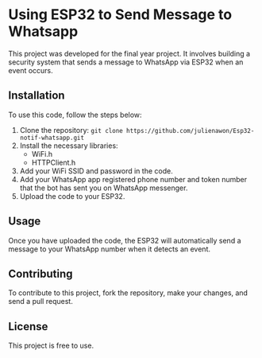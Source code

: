 
# Using ESP32 to Send Message to Whatsapp

This project was developed for the final year project. It involves building a security system that sends a message to WhatsApp via ESP32 when an event occurs.

## Installation

To use this code, follow the steps below:

1.  Clone the repository: `git clone https://github.com/julienawon/Esp32-notif-whatsapp.git`
2.  Install the necessary libraries:
    -   WiFi.h
    -   HTTPClient.h
3.  Add your WiFi SSID and password in the code.
4.  Add your WhatsApp app registered phone number and token number that the bot has sent you on WhatsApp messenger.
5.  Upload the code to your ESP32.

## Usage

Once you have uploaded the code, the ESP32 will automatically send a message to your WhatsApp number when it detects an event.

## Contributing

To contribute to this project, fork the repository, make your changes, and send a pull request.

## License

This project is free to use.
